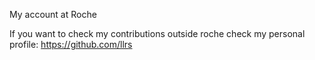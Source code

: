 My account at Roche

If you want to check my contributions outside roche check my personal profile: https://github.com/llrs